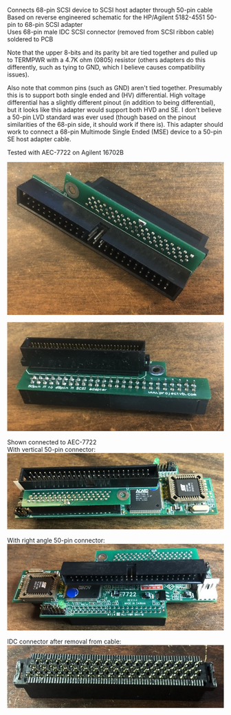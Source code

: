 Connects 68-pin SCSI device to SCSI host adapter through 50-pin cable  
Based on reverse engineered schematic for the HP/Agilent 5182-4551 50-pin to 68-pin SCSI adapter  
Uses 68-pin male IDC SCSI connector (removed from SCSI ribbon cable) soldered to PCB

Note that the upper 8-bits and its parity bit are tied together and pulled up to TERMPWR with a 4.7K ohm (0805) resistor (others adapters do this differently, such as tying to GND, which I believe causes compatibility issues).

Also note that common pins (such as GND) aren't tied together.  Presumably this is to support both single ended and (HV) differential.  High voltage differential has a slightly different pinout (in addition to being differential), but it looks like this adapter would support both HVD and SE.  I don't believe a 50-pin LVD standard was ever used (though based on the pinout similarities of the 68-pin side, it should work if there is).  This adapter should work to connect a 68-pin Multimode Single Ended (MSE) device to a 50-pin SE host adapter cable.

Tested with AEC-7722 on Agilent 16702B

![top](top.jpg)

![bottom](bottom.jpg)

Shown connected to AEC-7722  
With vertical 50-pin connector:  
![connected_vert](connected_vert.jpg)

With right angle 50-pin connector:  
![connected_ra](connected_ra.jpg)

IDC connector after removal from cable:  
![connector](connector.jpg)